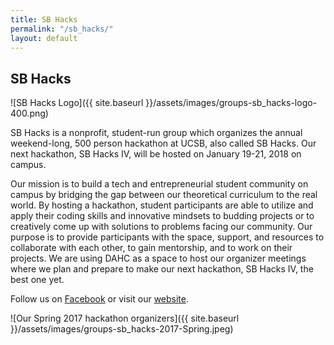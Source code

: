 ```yaml
---
title: SB Hacks
permalink: "/sb_hacks/"
layout: default
---
```


## SB Hacks

![SB Hacks Logo]({{ site.baseurl }}/assets/images/groups-sb_hacks-logo-400.png)

SB Hacks is a nonprofit, student-run group which organizes the annual weekend-long, 500 person hackathon at UCSB, also called SB Hacks. Our next hackathon, SB Hacks IV, will be hosted on January 19-21, 2018 on campus.

Our mission is to build a tech and entrepreneurial student community on campus by bridging the gap between our theoretical curriculum to the real world. By hosting a hackathon, student participants are able to utilize and apply their coding skills and innovative mindsets to budding projects or to creatively come up with solutions to problems facing our community. Our purpose is to provide participants with the space, support, and resources to collaborate with each other, to gain mentorship, and to work on their projects‌. We are using DAHC as a space to host our organizer meetings where we plan and prepare to make our next hackathon, SB Hacks IV, the best one yet. 

Follow us on [Facebook](https://www.facebook.com/ucsbhacks/) or visit our [website](http://www.sbhacks.com/).

![Our Spring 2017 hackathon organizers]({{ site.baseurl }}/assets/images/groups-sb_hacks-2017-Spring.jpeg)


